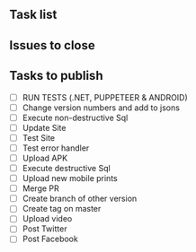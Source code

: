 ## Task list

<!-- [{code}](https://github.com/darakeon/dfm/blob/master/docs/TASKS.md#{code}) -->

## Issues to close

<!-- Put a list of issues that will be closed -->

## Tasks to publish

- [ ] RUN TESTS (.NET, PUPPETEER & ANDROID)
- [ ] Change version numbers and add to jsons
- [ ] Execute non-destructive Sql
- [ ] Update Site
- [ ] Test Site
- [ ] Test error handler
- [ ] Upload APK
- [ ] Execute destructive Sql
- [ ] Upload new mobile prints
- [ ] Merge PR
- [ ] Create branch of other version
- [ ] Create tag on master
- [ ] Upload video
- [ ] Post Twitter
- [ ] Post Facebook
